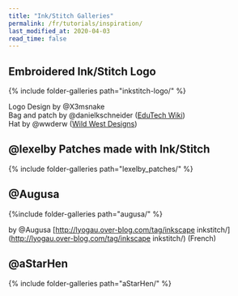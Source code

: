 ```yaml
---
title: "Ink/Stitch Galleries"
permalink: /fr/tutorials/inspiration/
last_modified_at: 2020-04-03
read_time: false  
---
```

## Embroidered Ink/Stitch Logo

{% include folder-galleries path="inkstitch-logo/" %}

Logo Design by @X3msnake<br>
Bag and patch by @danielkschneider ([EduTech Wiki](https://edutechwiki.unige.ch/en/InkStitch))<br>
Hat by @wwderw ([Wild West Designs](https://www.youtube.com/channel/UCyMKE9BOi4sZQ9MUP91CfGA))

## @lexelby Patches made with Ink/Stitch ##

{% include folder-galleries path="lexelby_patches/" %}

## @Augusa

{%include folder-galleries path="augusa/" %}

by @Augusa [http://lyogau.over-blog.com/tag/inkscape inkstitch/](http://lyogau.over-blog.com/tag/inkscape inkstitch/) (French)

## @aStarHen

{% include folder-galleries path="aStarHen/" %}
